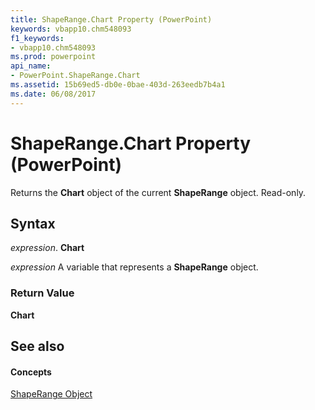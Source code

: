 ```yaml
---
title: ShapeRange.Chart Property (PowerPoint)
keywords: vbapp10.chm548093
f1_keywords:
- vbapp10.chm548093
ms.prod: powerpoint
api_name:
- PowerPoint.ShapeRange.Chart
ms.assetid: 15b69ed5-db0e-0bae-403d-263eedb7b4a1
ms.date: 06/08/2017
---
```



# ShapeRange.Chart Property (PowerPoint)

Returns the **Chart** object of the current **ShapeRange** object. Read-only.


## Syntax

 _expression_. **Chart**

 _expression_ A variable that represents a **ShapeRange** object.


### Return Value

 **Chart**


## See also


#### Concepts


[ShapeRange Object](shaperange-object-powerpoint.md)

